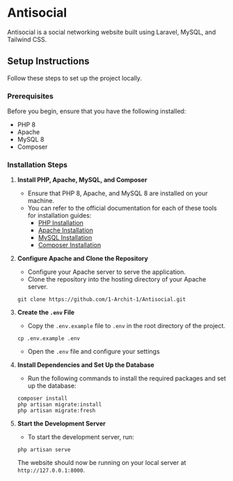 
# Antisocial

Antisocial is a social networking website built using Laravel, MySQL, and Tailwind CSS.

## Setup Instructions

Follow these steps to set up the project locally.

### Prerequisites

Before you begin, ensure that you have the following installed:

- PHP 8
- Apache
- MySQL 8
- Composer

### Installation Steps

1. **Install PHP, Apache, MySQL, and Composer**
   - Ensure that PHP 8, Apache, and MySQL 8 are installed on your machine.
   - You can refer to the official documentation for each of these tools for installation guides:
     - [PHP Installation](https://www.php.net/manual/en/install.php)
     - [Apache Installation](https://httpd.apache.org/docs/)
     - [MySQL Installation](https://dev.mysql.com/doc/)
     - [Composer Installation](https://getcomposer.org/doc/00-intro.md)

2. **Configure Apache and Clone the Repository**
   - Configure your Apache server to serve the application.
   - Clone the repository into the hosting directory of your Apache server.

   ```
   git clone https://github.com/1-Archit-1/Antisocial.git
   ```

3. **Create the `.env` File**
   - Copy the `.env.example` file to `.env` in the root directory of the project.

   ```
   cp .env.example .env
   ```

   - Open the `.env` file and configure your settings

4. **Install Dependencies and Set Up the Database**
   - Run the following commands to install the required packages and set up the database:

   ```
   composer install
   php artisan migrate:install
   php artisan migrate:fresh
   ```

5. **Start the Development Server**
   - To start the development server, run:

   ```
   php artisan serve
   ```

   The website should now be running on your local server at `http://127.0.0.1:8000`.
